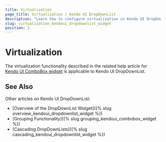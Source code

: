 ```yaml
---
title: Virtualization
page_title: Virtualization | Kendo UI DropDownList
description: "Learn how to configure virtualization in Kendo UI DropDownList, ComboBox, AutoComplete and MultiSelect widgets."
slug: virtualization_kendoui_dropdownlist_widget
position: 3
---
```


# Virtualization

The virtualization functionality described in the related help article for [Kendo UI ComboBox widget](/web/combobox/virtualization) is applicable to Kendo UI DropDownList.

## See Also

Other articles on Kendo UI DropDownList:

* [Overview of the DropDownList Widget]({% slug overview_kendoui_dropdownlist_widget %})
* [Grouping Functionality]({% slug grouping_kendoui_combobox_widget %})
* [Cascading DropDownLists]({% slug cascading_kendoui_dropdownlist_widget %})
